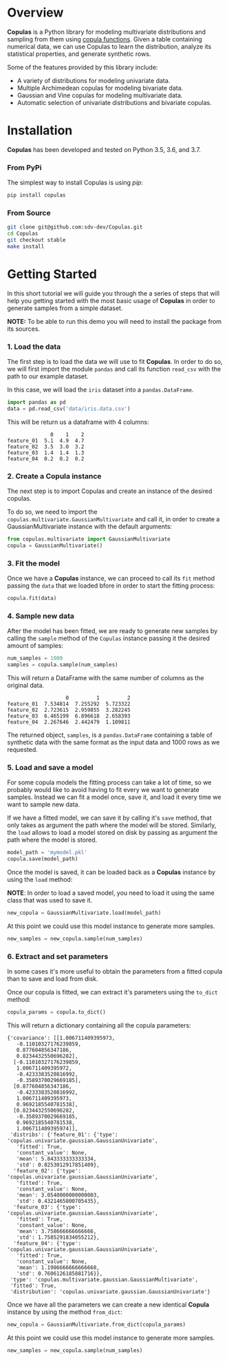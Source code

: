# Overview
**Copulas** is a Python library for modeling multivariate distributions and sampling from them
using [copula functions](https://en.wikipedia.org/wiki/Copula_%28probability_theory%29). Given 
a table containing numerical data, we can use Copulas to learn the distribution, analyze its 
statistical properties, and generate synthetic rows.

Some of the features provided by this library include:

 * A variety of distributions for modeling univariate data.
 * Multiple Archimedean copulas for modeling bivariate data.
 * Gaussian and Vine copulas for modeling multivariate data.
 * Automatic selection of univariate distributions and bivariate copulas.

# Installation
**Copulas** has been developed and tested on Python 3.5, 3.6, and 3.7.

### From PyPi
The simplest way to install Copulas is using *pip*:

```bash
pip install copulas
```

### From Source

```bash
git clone git@github.com:sdv-dev/Copulas.git
cd Copulas
git checkout stable
make install
```

# Getting Started

In this short tutorial we will guide you through the a series of steps that will help you getting
started with the most basic usage of **Copulas** in order to generate samples from a simple
dataset.

**NOTE:** To be able to run this demo you will need to install the package from its sources.

### 1. Load the data

The first step is to load the data we will use to fit **Copulas**. In order to do so, we will
first import the module `pandas` and call its function `read_csv` with the path to our
example dataset.

In this case, we will load the `iris` dataset into a `pandas.DataFrame`.

```python
import pandas as pd
data = pd.read_csv('data/iris.data.csv')
```

This will be return us a dataframe with 4 columns:

```
              0    1    2
feature_01  5.1  4.9  4.7
feature_02  3.5  3.0  3.2
feature_03  1.4  1.4  1.3
feature_04  0.2  0.2  0.2
```

### 2. Create a Copula instance

The next step is to import Copulas and create an instance of the desired copulas.

To do so, we need to import the `copulas.multivariate.GaussianMultivariate` and call it, in order
to create a GaussianMultivariate instance with the default arguments:

```python
from copulas.multivariate import GaussianMultivariate
copula = GaussianMultivariate()
```

### 3. Fit the model

Once we have a **Copulas** instance, we can proceed to call its `fit` method passing the `data`
that we loaded bfore in order to start the fitting process:

```python
copula.fit(data)
```

### 4. Sample new data

After the model has been fitted, we are ready to generate new samples by calling the `sample`
method of the `Copulas` instance passing it the desired amount of samples:

```python
num_samples = 1000
samples = copula.sample(num_samples)
```

This will return a DataFrame with the same number of columns as the original data.

```
                   0         1         2
feature_01  7.534814  7.255292  5.723322
feature_02  2.723615  2.959855  3.282245
feature_03  6.465199  6.896618  2.658393
feature_04  2.267646  2.442479  1.109811
```

The returned object, `samples`, is a `pandas.DataFrame` containing a table of synthetic data with
the same format as the input data and 1000 rows as we requested.

### 5. Load and save a model

For some copula models the fitting process can take a lot of time, so we probably would like to
avoid having to fit every we want to generate samples. Instead we can fit a model once, save it,
and load it every time we want to sample new data.

If we have a fitted model, we can save it by calling it's `save` method, that only takes
as argument the path where the model will be stored. Similarly, the `load` allows to load
a model stored on disk by passing as argument the path where the model is stored.

```python
model_path = 'mymodel.pkl'
copula.save(model_path)
```

Once the model is saved, it can be loaded back as a **Copulas** instance by using the `load`
method:

**NOTE**: In order to load a saved model, you need to load it using the same class that was used to save it.

```python
new_copula = GaussianMultivariate.load(model_path)
```

At this point we could use this model instance to generate more samples.

```python
new_samples = new_copula.sample(num_samples)
```

### 6. Extract and set parameters

In some cases it's more useful to obtain the parameters from a fitted copula than to save
and load from disk.

Once our copula is fitted, we can extract it's parameters using the `to_dict` method:

```python
copula_params = copula.to_dict()
```

This will return a dictionary containing all the copula parameters:

```
{'covariance': [[1.006711409395973,
   -0.11010327176239859,
   0.877604856347186,
   0.8234432550696282],
  [-0.11010327176239859,
   1.006711409395972,
   -0.4233383520816992,
   -0.3589370029669185],
  [0.877604856347186,
   -0.4233383520816992,
   1.006711409395973,
   0.9692185540781538],
  [0.8234432550696282,
   -0.3589370029669185,
   0.9692185540781538,
   1.006711409395974]],
 'distribs': {'feature_01': {'type': 'copulas.univariate.gaussian.GaussianUnivariate',
   'fitted': True,
   'constant_value': None,
   'mean': 5.843333333333334,
   'std': 0.8253012917851409},
  'feature_02': {'type': 'copulas.univariate.gaussian.GaussianUnivariate',
   'fitted': True,
   'constant_value': None,
   'mean': 3.0540000000000003,
   'std': 0.4321465800705435},
  'feature_03': {'type': 'copulas.univariate.gaussian.GaussianUnivariate',
   'fitted': True,
   'constant_value': None,
   'mean': 3.758666666666666,
   'std': 1.7585291834055212},
  'feature_04': {'type': 'copulas.univariate.gaussian.GaussianUnivariate',
   'fitted': True,
   'constant_value': None,
   'mean': 1.1986666666666668,
   'std': 0.7606126185881716}},
 'type': 'copulas.multivariate.gaussian.GaussianMultivariate',
 'fitted': True,
 'distribution': 'copulas.univariate.gaussian.GaussianUnivariate'}
```

Once we have all the parameters we can create a new identical **Copula** instance by using the method `from_dict`:

```python
new_copula = GaussianMultivariate.from_dict(copula_params)
```

At this point we could use this model instance to generate more samples.

```python
new_samples = new_copula.sample(num_samples)
```
